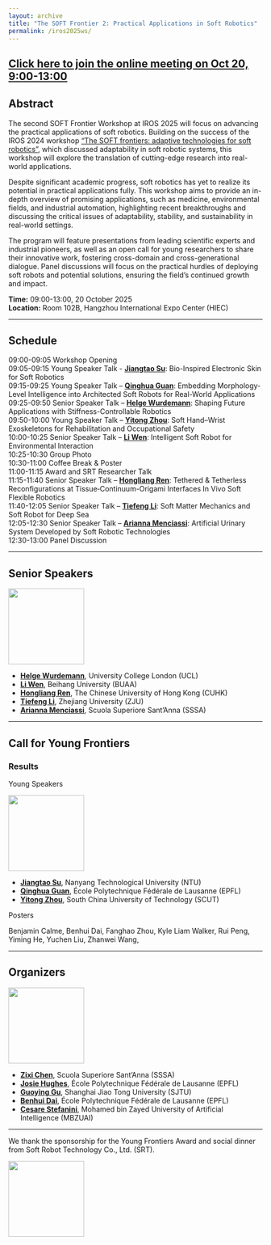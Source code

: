 ```yaml
---
layout: archive
title: "The SOFT Frontier 2: Practical Applications in Soft Robotics"
permalink: /iros2025ws/
---
```


## [Click here to join the online meeting on Oct 20, 9:00-13:00](https://teams.microsoft.com/l/meetup-join/19%3ameeting_NWIwMzFjNzktZTdhYS00ZTc0LTg5OTAtZTgxOWEwYjhhMmQ1%40thread.v2/0?context=%7b%22Tid%22%3a%22d97360e3-138d-4b5f-956f-a646c364a01e%22%2c%22Oid%22%3a%22114678c7-4596-4e86-8897-d8297b1b64c7%22%7d)

## Abstract

The second SOFT Frontier Workshop at IROS 2025 will focus on advancing the practical applications of soft robotics. Building on the success of the IROS 2024 workshop [“The SOFT frontiers: adaptive technologies for soft robotics”](https://sites.google.com/view/sft-front/iros-2024), which discussed adaptability in soft robotic systems, this workshop will explore the translation of cutting-edge research into real-world applications. 

Despite significant academic progress, soft robotics has yet to realize its potential in practical applications fully. This workshop aims to provide an in-depth overview of promising applications, such as medicine, environmental fields, and industrial automation, highlighting recent breakthroughs and discussing the critical issues of adaptability, stability, and sustainability in real-world settings. 

The program will feature presentations from leading scientific experts and industrial pioneers, as well as an open call for young researchers to share their innovative work, fostering cross-domain and cross-generational dialogue. Panel discussions will focus on the practical hurdles of deploying soft robots and potential solutions, ensuring the field’s continued growth and impact. 

**Time:** 09:00-13:00, 20 October 2025  
**Location:** Room 102B, Hangzhou International Expo Center (HIEC)

---

## Schedule

09:00-09:05 Workshop Opening <br>
09:05-09:15 Young Speaker Talk - [**Jiangtao Su**](https://www.linkedin.com/in/jiangtao-su-417320126/?originalSubdomain=sg): Bio-Inspired Electronic Skin for Soft Robotics <br>
09:15-09:25 Young Speaker Talk – [**Qinghua Guan**](https://people.epfl.ch/qinghua.guan?lang=en): Embedding Morphology-Level Intelligence into Architected Soft Robots for Real-World Applications <br>
09:25-09:50 Senior Speaker Talk – [**Helge Wurdemann**](http://www.softhaptics.website/): Shaping Future Applications with Stiffness-Controllable Robotics <br>
09:50-10:00 Young Speaker Talk – [**Yitong Zhou**](http://www.zhouyitonglab.com/): Soft Hand–Wrist Exoskeletons for Rehabilitation and Occupational Safety <br>
10:00-10:25 Senior Speaker Talk – [**Li Wen**](https://softrobotics.buaa.edu.cn/): Intelligent Soft Robot for Environmental Interaction <br>
10:25-10:30 Group Photo <br>
10:30-11:00 Coffee Break & Poster <br>
11:00-11:15 Award and SRT Researcher Talk <br>
11:15-11:40 Senior Speaker Talk – [**Hongliang Ren**](https://www.ee.cuhk.edu.hk/en-gb/people/academic-staff/professors/prof-ren-hongliang): Tethered & Tetherless Reconfigurations at Tissue‐Continuum-Origami Interfaces In Vivo Soft Flexible Robotics <br>
11:40-12:05 Senior Speaker Talk – [**Tiefeng Li**](https://person.zju.edu.cn/en/tiefengli): Soft Matter Mechanics and Soft Robot for Deep Sea <br>
12:05-12:30 Senior Speaker Talk – [**Arianna Menciassi**](https://www.santannapisa.it/it/arianna-menciassi): Artificial Urinary System Developed by Soft Robotic Technologies <br>
12:30-13:00 Panel Discussion

---

## Senior Speakers

<img src="{{ site.url }}/images/IROS2025ws/speakers.png" height="150">

- [**Helge Wurdemann**](http://www.softhaptics.website/), University College London (UCL)
- [**Li Wen**](https://softrobotics.buaa.edu.cn/), Beihang University (BUAA)
- [**Hongliang Ren**](https://www.ee.cuhk.edu.hk/en-gb/people/academic-staff/professors/prof-ren-hongliang), The Chinese University of Hong Kong (CUHK)
- [**Tiefeng Li**](https://person.zju.edu.cn/en/tiefengli), Zhejiang University (ZJU)
- [**Arianna Menciassi**](https://www.santannapisa.it/it/arianna-menciassi), Scuola Superiore Sant’Anna (SSSA)

---

## Call for Young Frontiers

### Results
Young Speakers

<img src="{{ site.url }}/images/IROS2025ws/young_speakers.png" height="150">

- [**Jiangtao Su**](https://www.linkedin.com/in/jiangtao-su-417320126/?originalSubdomain=sg), Nanyang Technological University (NTU)
- [**Qinghua Guan**](https://people.epfl.ch/qinghua.guan?lang=en), École Polytechnique Fédérale de Lausanne (EPFL)
- [**Yitong Zhou**](http://www.zhouyitonglab.com/), South China University of Technology (SCUT)

Posters

Benjamin Calme, Benhui Dai, Fanghao Zhou, Kyle Liam Walker, Rui Peng, Yiming He, Yuchen Liu, Zhanwei Wang, 

---

## Organizers

<img src="{{ site.url }}/images/IROS2025ws/organizers.png" height="150">

- [**Zixi Chen**](https://zixichen007115.github.io/), Scuola Superiore Sant’Anna (SSSA)
- [**Josie Hughes**](https://people.epfl.ch/josie.hughes?lang=en), École Polytechnique Fédérale de Lausanne (EPFL)
- [**Guoying Gu**](https://softrobotics.sjtu.edu.cn/), Shanghai Jiao Tong University (SJTU)
- [**Benhui Dai**](https://sites.google.com/view/benhui-dai/about), École Polytechnique Fédérale de Lausanne (EPFL)
- [**Cesare Stefanini**](https://mbzuai.ac.ae/study/faculty/cesare-stefanini/), Mohamed bin Zayed University of Artificial Intelligence (MBZUAI)
  
---

We thank the sponsorship for the Young Frontiers Award and social dinner from Soft Robot Technology Co., Ltd. (SRT).

<img src="{{ site.url }}/images/IROS2025ws/logos_woTC.png" height = "150">
